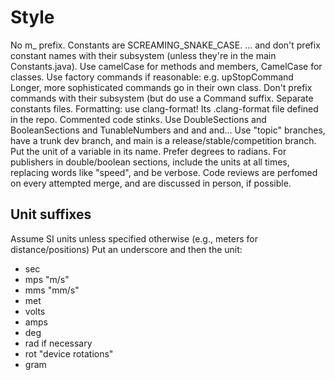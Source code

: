 # Style

No m_ prefix.
Constants are SCREAMING_SNAKE_CASE.
... and don't prefix constant names with their subsystem (unless they're in the main Constants.java).
Use camelCase for methods and members, CamelCase for classes.
Use factory commands if reasonable: e.g. upStopCommand Longer, more sophisticated commands go in their own class.
Don't prefix commands with their subsystem (but do use a Command suffix.
Separate constants files.
Formatting: use clang-format! Its .clang-format file defined in the repo.
Commented code stinks.
Use DoubleSections and BooleanSections and TunableNumbers and and and...
Use "topic" branches, have a trunk dev branch, and main is a release/stable/competition branch.
Put the unit of a variable in its name.
Prefer degrees to radians.
For publishers in double/boolean sections, include the units at all times, replacing words like "speed", and be verbose.
Code reviews are perfomed on every attempted merge, and are discussed in person, if possible.

## Unit suffixes
Assume SI units unless specified otherwise (e.g., meters for distance/positions)
Put an underscore and then the unit:
- sec
- mps "m/s"
- mms "mm/s"
- met
- volts
- amps
- deg
- rad if necessary
- rot "device rotations"
- gram
